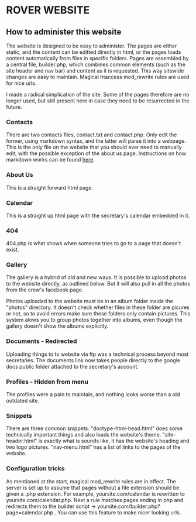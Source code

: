 ROVER WEBSITE
=============

How to administer this website
------------------------------

The website is designed to be easy to administer. The pages are either static, and the content can be editted directly in html, or the pages loads content automatically from files in specific folders. Pages are assembled by a central file, builder.php, which combines common elements (such as the site header and nav bar) and content as it is requested. This way sitewide changes are easy to maintain. Magical htaccess mod_rewrite rules are used for nice urls.

I made a radical simplication of the site. Some of the pages therefore are no longer used, but still present here in case they need to be resurrected in the future.

### Contacts
There are two contacts files, contact.txt and contact.php. Only edit the former, using markdown syntax, and the latter will parse it into a webpage. This is the only file on the website that you should ever need to manually edit, with the possible exception of the about us page. Instructions on how markdown works can be found [here](http://daringfireball.net/projects/markdown/basics).

### About Us
This is a straight forward html page.

### Calendar
This is a straight up html page with the secretary's calendar embedded in it.

### 404
404.php is what shows when someone tries to go to a page that doesn't exist.

### Gallery
The gallery is a hybrid of old and new ways. It is possible to upload photos to the website directly, as outlined below. But it will also pull in all the photos from the crew's facebook page.

Photos uploaded to the website must be in an album folder inside the "photos" directory. It doesn't check whether files in these folder are picures or not, so to avoid errors make sure these folders only contain pictures. This system alows you to group photos together into albums, even though the gallery doesn't show the albums explicitly.

### Documents - Redirected
Uploading things to to website via ftp was a technical process beyond most secretaries. The documents link now takes people directly to the google docs public folder attached to the secretary's account.

### Profiles - Hidden from menu
The profiles were a pain to maintain, and nothing looks worse than a old outdated site.

### Snippets
There are three common snippets. "doctype-html-head.html" does some technically important things and also loads the website's theme. "site-header.html" is exactly what is sounds like, it has the website's heading and two logo pictures. "nav-menu.html" has a list of links to the pages of the website.

### Configuration tricks
As mentioned at the start, magical mod_rewrite rules are in effect. The server is set up to assume that pages without a file extension should be given a .php extension. For example, yoursite.com/calendar is rewritten to yoursite.com/calendar.php. Next a rule matches pages ending in php and redirects them to the builder script -> yoursite.com/builder.php?page=calendar.php . You can use this feature to make nicer looking urls.

